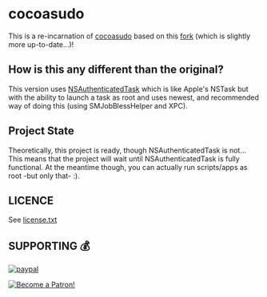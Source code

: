 #  cocoasudo

This is a re-incarnation of [cocoasudo](http://www.performantdesign.com/2009/10/26/cocoasudo-a-graphical-cocoa-based-alternative-to-sudo/) based on this [fork](https://github.com/PowerOlive/cocoasudo) (which is slightly more up-to-date...)!

## How is this any different than the original?

This version uses [NSAuthenticatedTask](https://github.com/npyl/NSAuthenticatedTask) which is like Apple's NSTask but with the ability to launch a task as root and uses newest, and recommended way of doing this (using SMJobBlessHelper and XPC).

## Project State

Theoretically, this project is ready, though NSAuthenticatedTask is not...  This means that the project will wait until NSAuthenticatedTask is fully functional.  At the meantime though, you can actually run scripts/apps as root -but only that- :).

## LICENCE

See [license.txt](license.txt)

## SUPPORTING 💰

[![paypal](https://www.paypalobjects.com/en_US/i/btn/btn_donateCC_LG.gif)](https://www.paypal.com/cgi-bin/webscr?cmd=_s-xclick&hosted_button_id=NSV636CUWX754)

[![Become a Patron!](http://npyl.github.io/img/become_a_patron_button.png)](https://www.patreon.com/bePatron?u=11783784)
